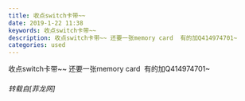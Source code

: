 ```yaml
---
title: 收点switch卡带~~
date: 2019-1-22 11:38
keywords: 收点switch卡带~~
description: 收点switch卡带~~ 还要一张memory card  有的加Q414974701~
categories: used
---
```

<td class="t_f" id="postmessage_2763765">

收点switch卡带~~ 还要一张memory card  有的加Q414974701~</td>
###### 转载自[菲龙网]